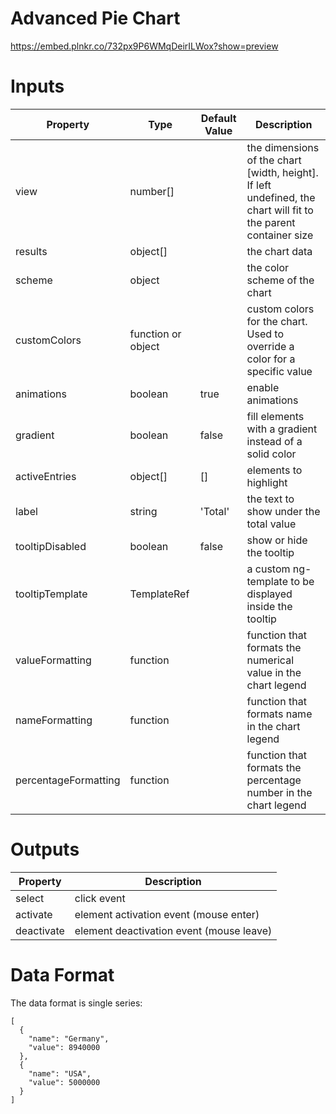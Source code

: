 # Advanced Pie Chart

https://embed.plnkr.co/732px9P6WMqDeirILWox?show=preview

# Inputs

| Property             | Type               | Default Value | Description                                                                                                     |
|----------------------|--------------------|---------------|-----------------------------------------------------------------------------------------------------------------|
| view                 | number[]           |               | the dimensions of the chart [width, height]. If left undefined, the chart will fit to the parent container size |
| results              | object[]           |               | the chart data                                                                                                  |
| scheme               | object             |               | the color scheme of the chart                                                                                   |
| customColors         | function or object |               | custom colors for the chart. Used to override a color for a specific value                                      |
| animations           | boolean            | true          | enable animations                                                                                               |
| gradient             | boolean            | false         | fill elements with a gradient instead of a solid color                                                          |
| activeEntries        | object[]           | []            | elements to highlight                                                                                           |
| label                | string             | 'Total'       | the text to show under the total value                                                                          |
| tooltipDisabled      | boolean            | false         | show or hide the tooltip                                                                                        |
| tooltipTemplate      | TemplateRef        |               | a custom ng-template to be displayed inside the tooltip                                                         |
| valueFormatting      | function           |               | function that formats the numerical value in the chart legend                                                   |
| nameFormatting       | function           |               | function that formats name in the chart legend                                                                  |
| percentageFormatting | function           |               | function that formats the percentage number in the chart legend                                                 |

# Outputs

| Property   | Description                              |
|------------|------------------------------------------|
| select     | click event                              |
| activate   | element activation event (mouse enter)   |
| deactivate | element deactivation event (mouse leave) |

# Data Format

The data format is single series:

```
[
  {
    "name": "Germany",
    "value": 8940000
  },
  {
    "name": "USA",
    "value": 5000000
  }
]
```
